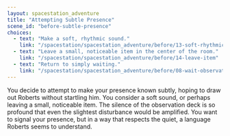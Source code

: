 ```yaml
---
layout: spacestation_adventure
title: "Attempting Subtle Presence"
scene_id: "before-subtle-presence"
choices:
  - text: "Make a soft, rhythmic sound."
    link: "/spacestation/spacestation_adventure/before/13-soft-rhythmic-sound"
  - text: "Leave a small, noticeable item in the center of the room."
    link: "/spacestation/spacestation_adventure/before/14-leave-item"
  - text: "Return to simply waiting."
    link: "/spacestation/spacestation_adventure/before/08-wait-observation-deck"
---
```


You decide to attempt to make your presence known subtly, hoping to draw out Roberts without startling him. You consider a soft sound, or perhaps leaving a small, noticeable item. The silence of the observation deck is so profound that even the slightest disturbance would be amplified. You want to signal your presence, but in a way that respects the quiet, a language Roberts seems to understand.
